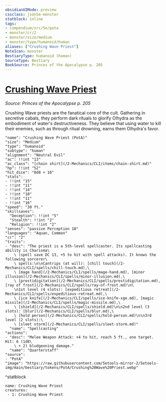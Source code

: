 ```yaml
---
obsidianUIMode: preview
cssclass: json5e-monster
statblock: inline
tags:
- compendium/src/5e/pota
- monster/cr/2
- monster/size/medium
- monster/type/humanoid/human
aliases: ["Crushing Wave Priest"]
NoteIcon: monster
BestiaryType: humanoid (human)
SourceType: Bestiary
BookSource: Princes of the Apocalypse p. 205
---
```

# [Crushing Wave Priest](2-Mechanics/CLI/bestiary/humanoid/crushing-wave-priest-pota.md)
*Source: Princes of the Apocalypse p. 205*  

Crushing Wave priests are the fanatical core of the cult. Gathering in secretive cabals, they perform dark rituals to glorify Olhydra as the embodiment of water's destructiveness. They believe that using water to kill their enemies, such as through ritual drowning, earns them Olhydra's favor.

```statblock
"name": "Crushing Wave Priest (PotA)"
"size": "Medium"
"type": "humanoid"
"subtype": "human"
"alignment": "Neutral Evil"
"ac": !!int "13"
"ac_class": "[chain shirt](/2-Mechanics/CLI/items/chain-shirt.md)"
"hp": !!int "52"
"hit_dice": "8d8 + 16"
"stats":
- !!int "15"
- !!int "11"
- !!int "14"
- !!int "10"
- !!int "11"
- !!int "16"
"speed": "30 ft."
"skillsaves":
  "Deception": !!int "5"
  "Stealth": !!int "2"
  "Religion": !!int "2"
"senses": "passive Perception 10"
"languages": "Aquan, Common"
"cr": "2"
"traits":
- "desc": "The priest is a 5th-level spellcaster. Its spellcasting ability is Charisma\
    \ (spell save DC 13, +5 to hit with spell attacks). It knows the following sorcerer\
    \ spells:\n\nCantrips (at will): [chill touch](/2-Mechanics/CLI/spells/chill-touch.md),\
    \ [mage hand](/2-Mechanics/CLI/spells/mage-hand.md), [minor illusion](/2-Mechanics/CLI/spells/minor-illusion.md),\
    \ [prestidigitation](/2-Mechanics/CLI/spells/prestidigitation.md), [ray of frost](/2-Mechanics/CLI/spells/ray-of-frost.md)\n\
    \n1st level (4 slots): [expeditious retreat](/2-Mechanics/CLI/spells/expeditious-retreat.md),\
    \ [ice knife](/2-Mechanics/CLI/spells/ice-knife-xge.md), [magic missile](/2-Mechanics/CLI/spells/magic-missile.md),\
    \ [shield](/2-Mechanics/CLI/spells/shield.md)\n\n2nd level (3 slots): [blur](/2-Mechanics/CLI/spells/blur.md),\
    \ [hold person](/2-Mechanics/CLI/spells/hold-person.md)\n\n3rd level (2 slots):\
    \ [sleet storm](/2-Mechanics/CLI/spells/sleet-storm.md)"
  "name": "Spellcasting"
"actions":
- "desc": "Melee Weapon Attack: +4 to hit, reach 5 ft., one target. Hit: 6 (1d8\
    \ + 2) bludgeoning damage."
  "name": "Quarterstaff"
"source":
- "PotA"
"image": "https://raw.githubusercontent.com/5etools-mirror-2/5etools-img/main/bestiary/tokens/PotA/Crushing%20Wave%20Priest.webp"
```
^statblock

```encounter-table
name: Crushing Wave Priest
creatures:
 - 1: Crushing Wave Priest
```